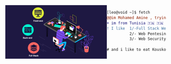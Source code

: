 <img align="left" height="170" src="computer.gif"/>

```diff
[leo@void ~]$ fetch
@@im Mohamed Amine , trying to program something@@
+ im from Tunisia 🇹🇳 🇹🇳 🇹🇳
! I like  1/-Full Stack Web Developement using Laravel/Vue.js
          2/- Web Pentesing
          3/- Web Security
          
# and i like to eat Kouskous <3 😋😋😋

